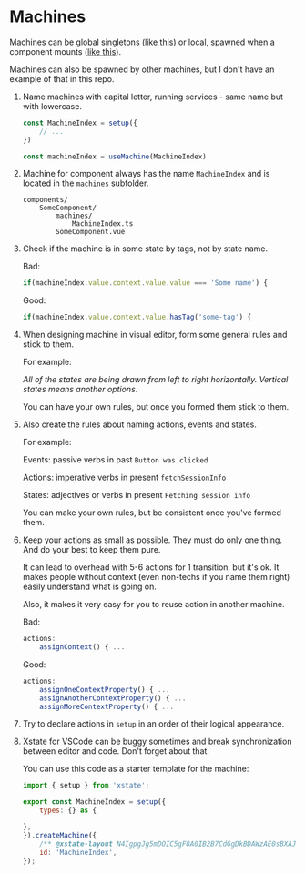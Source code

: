 # Machines

Machines can be global singletons ([like this](./MachineApp/)) or local, spawned when a component mounts ([like this](../components/FormLogin/machines/)).

Machines can also be spawned by other machines, but I don't have an example of that in this repo.

1. Name machines with capital letter, running services - same name but with lowercase.
    ```javascript
    const MachineIndex = setup({
        // ...
    })

    const machineIndex = useMachine(MachineIndex)
    ```

2. Machine for component always has the name `MachineIndex` and is located in the `machines` subfolder.
    ```
    components/
        SomeComponent/
            machines/
                MachineIndex.ts
            SomeComponent.vue
    ```

3. Check if the machine is in some state by tags, not by state name.

    Bad:
    ```javascript
    if(machineIndex.value.context.value.value === 'Some name') {
    ```
    Good:
    ```javascript
    if(machineIndex.value.context.value.hasTag('some-tag') {
    ```

4. When designing machine in visual editor, form some general rules and stick to them.

    For example:

    _All of the states are being drawn from left to right horizontally. Vertical states means another options_.

    You can have your own rules, but once you formed them stick to them.

5. Also create the rules about naming actions, events and states.

    For example:

    Events: passive verbs in past `Button was clicked`

    Actions: imperative verbs in present `fetchSessionInfo`

    States: adjectives or verbs in present `Fetching session info`

    You can make your own rules, but be consistent once you've formed them.

5. Keep your actions as small as possible. They must do only one thing. And do your best to keep them pure.

    It can lead to overhead with 5-6 actions for 1 transition, but it's ok. It makes people without context (even non-techs if you name them right) easily understand what is going on.

    Also, it makes it very easy for you to reuse action in another machine.

    Bad:
    ```javascript
    actions:
        assignContext() { ...
    ```
    Good:
    ```javascript
    actions:
        assignOneContextProperty() { ...
        assignAnotherContextProperty() { ...
        assignMoreContextProperty() { ...
    ```

6. Try to declare actions in `setup` in an order of their logical appearance.

7. Xstate for VSCode can be buggy sometimes and break synchronization between editor and code. Don't forget about that.

    You can use this code as a starter template for the machine:
    ```javascript
    import { setup } from 'xstate';

    export const MachineIndex = setup({
        types: {} as {

    },
    }).createMachine({
        /** @xstate-layout N4IgpgJg5mDOIC5gF8A0IB2B7CdGgDkBDAWzAE0sBXAJwFkiBjACwEsMx8QAHLWVgC6ssGLgA9EAWgBs09AE8pAZgCcydciA */
        id: 'MachineIndex',
    });
    ```
